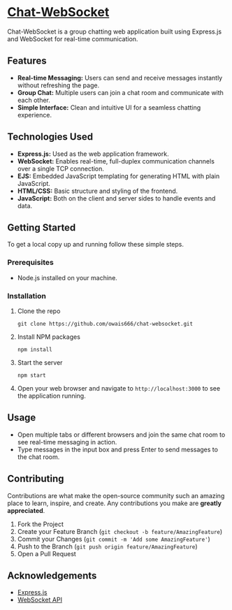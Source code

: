 # [Chat-WebSocket](https://news-website-35p3.onrender.com)

Chat-WebSocket is a group chatting web application built using Express.js and WebSocket for real-time communication.

## Features

- **Real-time Messaging:** Users can send and receive messages instantly without refreshing the page.
- **Group Chat:** Multiple users can join a chat room and communicate with each other.
- **Simple Interface:** Clean and intuitive UI for a seamless chatting experience.

## Technologies Used

- **Express.js:** Used as the web application framework.
- **WebSocket:** Enables real-time, full-duplex communication channels over a single TCP connection.
- **EJS:** Embedded JavaScript templating for generating HTML with plain JavaScript.
- **HTML/CSS:** Basic structure and styling of the frontend.
- **JavaScript:** Both on the client and server sides to handle events and data.

## Getting Started

To get a local copy up and running follow these simple steps.

### Prerequisites

- Node.js installed on your machine.

### Installation

1. Clone the repo
        
    `git clone https://github.com/owais666/chat-websocket.git`
    
2. Install NPM packages
    
    `npm install`
    
3. Start the server
    
    `npm start`
    
4. Open your web browser and navigate to `http://localhost:3000` to see the application running.

## Usage

- Open multiple tabs or different browsers and join the same chat room to see real-time messaging in action.
- Type messages in the input box and press Enter to send messages to the chat room.

## Contributing

Contributions are what make the open-source community such an amazing place to learn, inspire, and create. Any contributions you make are **greatly appreciated**.

1. Fork the Project
2. Create your Feature Branch (`git checkout -b feature/AmazingFeature`)
3. Commit your Changes (`git commit -m 'Add some AmazingFeature'`)
4. Push to the Branch (`git push origin feature/AmazingFeature`)
5. Open a Pull Request


## Acknowledgements

- [Express.js](https://expressjs.com/)
- [WebSocket API](https://developer.mozilla.org/en-US/docs/Web/API/WebSocket)
